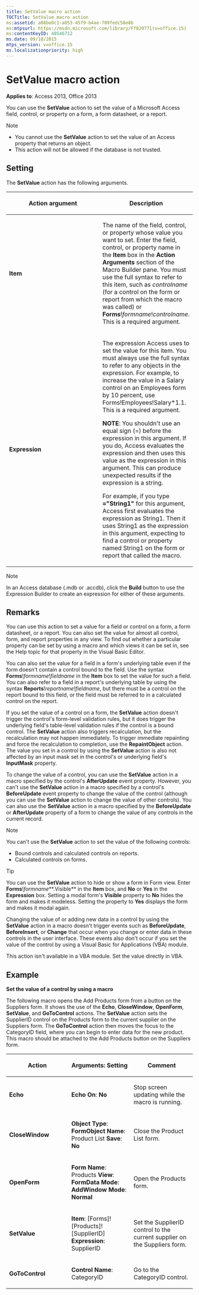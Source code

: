 ```yaml
---
title: SetValue macro action
TOCTitle: SetValue macro action
ms:assetid: a08be0c1-a053-45f9-b4ae-709fedc58e8b
ms:mtpsurl: https://msdn.microsoft.com/library/Ff820771(v=office.15)
ms:contentKeyID: 48546712
ms.date: 09/18/2015
mtps_version: v=office.15
ms.localizationpriority: high
---
```


# SetValue macro action

**Applies to**: Access 2013, Office 2013

You can use the **SetValue** action to set the value of a Microsoft Access field, control, or property on a form, a form datasheet, or a report.

> [!NOTE]
> - You cannot use the **SetValue** action to set the value of an Access property that returns an object.
> - This action will not be allowed if the database is not trusted. 

## Setting

The **SetValue** action has the following arguments.

<table>
<colgroup>
<col style="width: 50%" />
<col style="width: 50%" />
</colgroup>
<thead>
<tr class="header">
<th><p>Action argument</p></th>
<th><p>Description</p></th>
</tr>
</thead>
<tbody>
<tr class="odd">
<td><p><strong>Item</strong></p></td>
<td><p>The name of the field, control, or property whose value you want to set. Enter the field, control, or property name in the <strong>Item</strong> box in the <strong>Action Arguments</strong> section of the Macro Builder pane. You must use the full syntax to refer to this item, such as <em>controlname</em> (for a control on the form or report from which the macro was called) or <strong>Forms</strong>!<em>formname</em>!<em>controlname</em>. This is a required argument.</p></td>
</tr>
<tr class="even">
<td><p><strong>Expression</strong></p></td>
<td><p>The expression Access uses to set the value for this item. You must always use the full syntax to refer to any objects in the expression. For example, to increase the value in a Salary control on an Employees form by 10 percent, use Forms!Employees!Salary*1.1. This is a required argument.</p><p><strong>NOTE</strong>: You shouldn't use an equal sign (=) before the expression in this argument. If you do, Access evaluates the expression and then uses this value as the expression in this argument. This can produce unexpected results if the expression is a string.</p>
<p>For example, if you type <strong>=&quot;String1&quot;</strong> for this argument, Access first evaluates the expression as String1. Then it uses String1 as the expression in this argument, expecting to find a control or property named String1 on the form or report that called the macro.</p></td>
</tr>
</tbody>
</table>

> [!NOTE]
> In an Access database (.mdb or .accdb), click the **Build** button to use the Expression Builder to create an expression for either of these arguments.

## Remarks

You can use this action to set a value for a field or control on a form, a form datasheet, or a report. You can also set the value for almost all control, form, and report properties in any view. To find out whether a particular property can be set by using a macro and which views it can be set in, see the Help topic for that property in the Visual Basic Editor.

You can also set the value for a field in a form's underlying table even if the form doesn't contain a control bound to the field. Use the syntax **Forms**\!*formname*\!*fieldname* in the **Item** box to set the value for such a field. You can also refer to a field in a report's underlying table by using the syntax **Reports**\!*reportname*\!*fieldname*, but there must be a control on the report bound to this field, or the field must be referred to in a calculated control on the report.

If you set the value of a control on a form, the **SetValue** action doesn't trigger the control's form-level validation rules, but it does trigger the underlying field's table-level validation rules if the control is a bound control. The **SetValue** action also triggers recalculation, but the recalculation may not happen immediately. To trigger immediate repainting and force the recalculation to completion, use the **RepaintObject** action. The value you set in a control by using the **SetValue** action is also not affected by an input mask set in the control's or underlying field's **InputMask** property.

To change the value of a control, you can use the **SetValue** action in a macro specified by the control's **AfterUpdate** event property. However, you can't use the **SetValue** action in a macro specified by a control's **BeforeUpdate** event property to change the value of the control (although you can use the **SetValue** action to change the value of other controls). You can also use the **SetValue** action in a macro specified by the **BeforeUpdate** or **AfterUpdate** property of a form to change the value of any controls in the current record.

> [!NOTE]
> You can't use the **SetValue** action to set the value of the following controls:
> - Bound controls and calculated controls on reports.
> - Calculated controls on forms.

> [!TIP]
> You can use the **SetValue** action to hide or show a form in Form view. Enter **Forms**!*formname***.Visible** in the **Item** box, and **No** or **Yes** in the **Expression** box. Setting a modal form's **Visible** property to **No** hides the form and makes it modeless. Setting the property to **Yes** displays the form and makes it modal again.

Changing the value of or adding new data in a control by using the **SetValue** action in a macro doesn't trigger events such as **BeforeUpdate**, **BeforeInsert**, or **Change** that occur when you change or enter data in these controls in the user interface. These events also don't occur if you set the value of the control by using a Visual Basic for Applications (VBA) module.

This action isn't available in a VBA module. Set the value directly in VBA.

## Example

**Set the value of a control by using a macro**

The following macro opens the Add Products form from a button on the Suppliers form. It shows the use of the **Echo**, **CloseWindow**, **OpenForm**, **SetValue**, and **GoToControl** actions. The **SetValue** action sets the SupplierID control on the Products form to the current supplier on the Suppliers form. The **GoToControl** action then moves the focus to the CategoryID field, where you can begin to enter data for the new product. This macro should be attached to the Add Products button on the Suppliers form.

<table>
<colgroup>
<col style="width: 33%" />
<col style="width: 33%" />
<col style="width: 33%" />
</colgroup>
<thead>
<tr class="header">
<th><p>Action</p></th>
<th><p>Arguments: Setting</p></th>
<th><p>Comment</p></th>
</tr>
</thead>
<tbody>
<tr class="odd">
<td><p><strong>Echo</strong></p></td>
<td><p><strong>Echo On</strong>: <strong>No</strong></p></td>
<td><p>Stop screen updating while the macro is running.</p></td>
</tr>
<tr class="even">
<td><p><strong>CloseWindow</strong></p></td>
<td><p><strong>Object Type</strong>: <strong>FormObject Name</strong>: Product List <strong>Save</strong>: <strong>No</strong></p></td>
<td><p>Close the Product List form.</p></td>
</tr>
<tr class="odd">
<td><p><strong>OpenForm</strong></p></td>
<td><p><strong>Form Name</strong>: Products <strong>View</strong>: <strong>FormData Mode</strong>: <strong>AddWindow Mode</strong>: <strong>Normal</strong></p></td>
<td><p>Open the Products form.</p></td>
</tr>
<tr class="even">
<td><p><strong>SetValue</strong></p></td>
<td><p><strong>Item</strong>: [Forms]![Products]![SupplierID] <strong>Expression</strong>: SupplierID</p></td>
<td><p>Set the SupplierID control to the current supplier on the Suppliers form.</p></td>
</tr>
<tr class="odd">
<td><p><strong>GoToControl</strong></p></td>
<td><p><strong>Control Name</strong>: CategoryID</p></td>
<td><p>Go to the CategoryID control.</p></td>
</tr>
</tbody>
</table>

